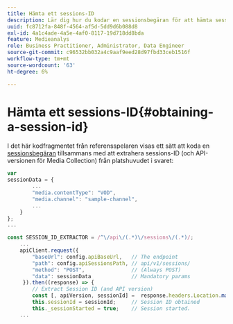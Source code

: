 ```yaml
---
title: Hämta ett sessions-ID
description: Lär dig hur du kodar en sessionsbegäran för att hämta sessions-ID från platshuvudet i ett svar.
uuid: fc8712fa-848f-4564-af5d-5dd9d6b088d8
exl-id: 4a1c4ade-4a5e-4af0-8117-19d718dd8bda
feature: Medieanalys
role: Business Practitioner, Administrator, Data Engineer
source-git-commit: c96532bb032a4c9aaf9eed28d97fbd33ceb1516f
workflow-type: tm+mt
source-wordcount: '63'
ht-degree: 6%

---
```


# Hämta ett sessions-ID{#obtaining-a-session-id}

I det här kodfragmentet från referensspelaren visas ett sätt att koda en [sessionsbegäran](/help/media-collection-api/mc-api-ref/mc-api-sessions-req.md) tillsammans med att extrahera sessions-ID (och API-versionen för Media Collection) från platshuvudet i svaret:

```js
var  
sessionData = { 
        ... 
        "media.contentType": "VOD", 
        "media.channel": "sample-channel", 
        ... 
    } 
}; 
...

const SESSION_ID_EXTRACTOR = /^\/api\/(.*)\/sessions\/(.*)/; 
    ...
    apiClient.request({ 
        "baseUrl": config.apiBaseUrl,   // The endpoint 
        "path": config.apiSessionsPath, // api/v1/sessions/ 
        "method": "POST",               // (Always POST) 
        "data": sessionData             // Mandatory params 
     }).then((response) => { 
        // Extract Session ID (and API version) 
        const [, apiVersion, sessionId] =  response.headers.Location.match(SESSION_ID_EXTRACTOR);  
        this.sessionId = sessionId;     // Session ID obtained 
        this._sessionStarted = true;    // Session started. 
    ...
```
